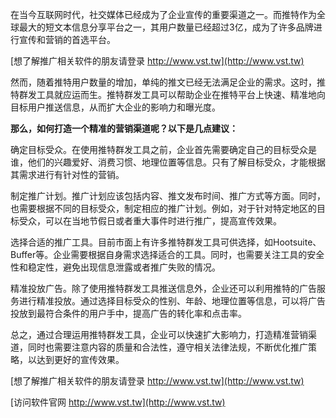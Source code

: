 在当今互联网时代，社交媒体已经成为了企业宣传的重要渠道之一。而推特作为全球最大的短文本信息分享平台之一，其用户数量已经超过3亿，成为了许多品牌进行宣传和营销的首选平台。

[想了解推广相关软件的朋友请登录 http://www.vst.tw](http://www.vst.tw)

然而，随着推特用户数量的增加，单纯的推文已经无法满足企业的需求。这时，推特群发工具就应运而生。推特群发工具可以帮助企业在推特平台上快速、精准地向目标用户推送信息，从而扩大企业的影响力和曝光度。

**那么，如何打造一个精准的营销渠道呢？以下是几点建议：**

确定目标受众。在使用推特群发工具之前，企业首先需要确定自己的目标受众是谁，他们的兴趣爱好、消费习惯、地理位置等信息。只有了解目标受众，才能根据其需求进行有针对性的营销。

制定推广计划。推广计划应该包括内容、推文发布时间、推广方式等方面。同时，也需要根据不同的目标受众，制定相应的推广计划。例如，对于针对特定地区的目标受众，可以在当地节假日或者重大事件时进行推广，提高宣传效果。

选择合适的推广工具。目前市面上有许多推特群发工具可供选择，如Hootsuite、Buffer等。企业需要根据自身需求选择适合的工具。同时，也需要关注工具的安全性和稳定性，避免出现信息泄露或者推广失败的情况。

精准投放广告。除了使用推特群发工具推送信息外，企业还可以利用推特的广告服务进行精准投放。通过选择目标受众的性别、年龄、地理位置等信息，可以将广告投放到最符合条件的用户手中，提高广告的转化率和点击率。

总之，通过合理运用推特群发工具，企业可以快速扩大影响力，打造精准营销渠道，同时也需要注意内容的质量和合法性，遵守相关法律法规，不断优化推广策略，以达到更好的宣传效果。

[想了解推广相关软件的朋友请登录 http://www.vst.tw](http://www.vst.tw)


[访问软件官网 http://www.vst.tw](http://www.vst.tw)
